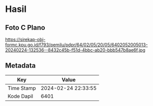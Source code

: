 # Hasil

## Foto C Plano

https://sirekap-obj-formc.kpu.go.id/f793/pemilu/pdpr/64/02/05/20/05/6402052005013-20240224-132536--8432c45b-f51d-4bbc-ab20-bbb547b8ae6f.jpg


## Metadata

| Key        | Value               |
| ---------- | ------------------- |
| Time Stamp | 2024-02-24 22:33:55 |
| Kode Dapil | 6401                |




